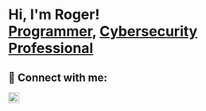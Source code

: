 <h1>Hi, I'm Roger! <br/><a href="https://github.com/rogerbdeleon3">Programmer</a>, <a href="https://www.linkedin.com/in/roger-b-deleon3/">Cybersecurity Professional</a>

<h2> 🤳 Connect with me:</h2>

[<img align="left" alt="JoshMadakor | LinkedIn" width="22px" src="https://cdn.jsdelivr.net/npm/simple-icons@v3/icons/linkedin.svg" />][linkedin]

[linkedin]: https://linkedin.com/in/roger-b-deleon3


